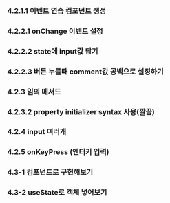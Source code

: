### 4.2.1.1 이벤트 연습 컴포넌트 생성

### 4.2.2.1 onChange 이벤트 설정

### 4.2.2.2 state에 input값 담기

### 4.2.2.3 버튼 누를때 comment값 공백으로 설정하기

### 4.2.3 임의 메서드

### 4.2.3.2 property initializer syntax 사용(깔끔)

### 4.2.4 input 여러개

### 4.2.5 onKeyPress (엔터키 입력)

### 4.3-1 컴포넌트로 구현해보기

### 4.3-2 useState로 객체 넣어보기
